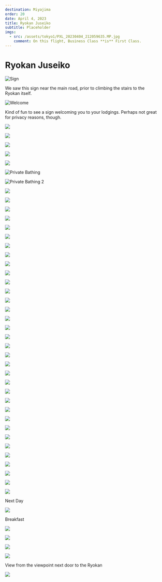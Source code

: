 ```yaml
---
destination: Miyajima
order: 20
date: April 4, 2023
title: Ryokan Juseiko 
subtitle: Placeholder
imgs: 
  - src: /assets/tokyo1/PXL_20230404_212059635.MP.jpg
    comment: On this flight, Business Class **is** First Class. 
---
```

 
# Ryokan Juseiko

![Sign](/assets/miyajima/PXL_20230417_015721400.jpg)

We saw this sign near the main road, prior to climbing the stairs to the Ryokan itself.

![Welcome](/assets/miyajima/PXL_20230418_000627426.jpg)

Kind of fun to see a sign welcoming you to your lodgings. Perhaps not great for privacy reasons, though.

![](/assets/miyajima/PXL_20230417_061416778.MP.jpg)

![](/assets/miyajima/PXL_20230417_061609321.jpg)

![](/assets/miyajima/PXL_20230417_070819850.jpg)

![](/assets/miyajima/PXL_20230417_070839919.jpg)

![](/assets/miyajima/PXL_20230417_071802600.jpg)

![Private Bathing](/assets/miyajima/PXL_20230417_080039944.jpg)

![Private Bathing 2](/assets/miyajima/PXL_20230417_081606096.jpg)

![](/assets/miyajima/PXL_20230417_082539401.jpg)

![](/assets/miyajima/PXL_20230417_092316491.MP.jpg)

![](/assets/miyajima/PXL_20230417_092641520.jpg)

![](/assets/miyajima/PXL_20230417_092823829.jpg)

![](/assets/miyajima/PXL_20230417_092830891.jpg)

![](/assets/miyajima/PXL_20230417_092845329.jpg)

![](/assets/miyajima/PXL_20230417_092905278.MP.jpg)

![](/assets/miyajima/PXL_20230417_092926495.jpg)

![](/assets/miyajima/PXL_20230417_093207233.jpg)

![](/assets/miyajima/PXL_20230417_093928104.jpg)

![](/assets/miyajima/PXL_20230417_093940706.jpg)

![](/assets/miyajima/PXL_20230417_094005690.PORTRAIT.jpg)

![](/assets/miyajima/PXL_20230417_094019836.PORTRAIT.jpg)

![](/assets/miyajima/PXL_20230417_094517626.jpg)

![](/assets/miyajima/PXL_20230417_094521876.jpg)

![](/assets/miyajima/PXL_20230417_094526972.jpg)

![](/assets/miyajima/PXL_20230417_094532481.jpg)

![](/assets/miyajima/PXL_20230417_094544257.jpg)

![](/assets/miyajima/PXL_20230417_094823357.jpg)

![](/assets/miyajima/PXL_20230417_094847831.MP.jpg)

![](/assets/miyajima/PXL_20230417_094951265.jpg)

![](/assets/miyajima/PXL_20230417_095629625.jpg)

![](/assets/miyajima/PXL_20230417_095905055.PORTRAIT.jpg)

![](/assets/miyajima/PXL_20230417_095916319.PORTRAIT.jpg)

![](/assets/miyajima/PXL_20230417_095941953.PORTRAIT.ORIGINAL.jpg)

![](/assets/miyajima/PXL_20230417_095958882.MP.jpg)

![](/assets/miyajima/PXL_20230417_100259707.PORTRAIT.ORIGINAL.jpg)

![](/assets/miyajima/PXL_20230417_100855532.jpg)

![](/assets/miyajima/PXL_20230417_100907533.jpg)

![](/assets/miyajima/PXL_20230417_102737337.jpg)

![](/assets/miyajima/PXL_20230417_104629350.PORTRAIT.jpg.jpg)

![](/assets/miyajima/PXL_20230417_110417720.jpg)

![](/assets/miyajima/PXL_20230417_110700637.NIGHT.jpg)

![](/assets/miyajima/PXL_20230417_221907176.jpg)

Next Day

![](/assets/miyajima/PXL_20230417_222528408.jpg)

Breakfast

![](/assets/miyajima/PXL_20230417_222746283.jpg)

![](/assets/miyajima/PXL_20230417_222751456.jpg)

![](/assets/miyajima/PXL_20230417_234156084.MP.jpg)

![](/assets/miyajima/PXL_20230418_000359016.jpg)

View from the viewpoint next door to the Ryokan

![](/assets/miyajima/PXL_20230418_000542089.jpg)

